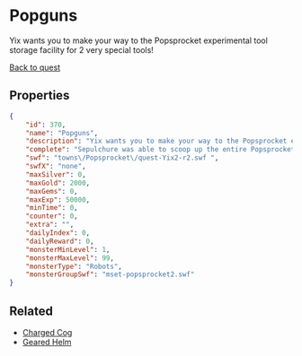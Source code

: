 # Popguns

Yix wants you to make your way to the Popsprocket experimental tool storage facility for 2 very special tools!

[Back to quest](../quests.md)

## Properties

```json
{
    "id": 370,
    "name": "Popguns",
    "description": "Yix wants you to make your way to the Popsprocket experimental tool storage facility for 2 very special tools!",
    "complete": "Sepulchure was able to scoop up the entire Popsprocket experimental tool storage facility? That hardly seems fair. Well, so much for Plan A...",
    "swf": "towns\/Popsprocket\/quest-Yix2-r2.swf ",
    "swfX": "none",
    "maxSilver": 0,
    "maxGold": 2000,
    "maxGems": 0,
    "maxExp": 50000,
    "minTime": 0,
    "counter": 0,
    "extra": "",
    "dailyIndex": 0,
    "dailyReward": 0,
    "monsterMinLevel": 1,
    "monsterMaxLevel": 99,
    "monsterType": "Robots",
    "monsterGroupSwf": "mset-popsprocket2.swf"
}
```

## Related

- [Charged Cog](../items/2279-charged-cog.md)
- [Geared Helm](../items/2299-geared-helm.md)

